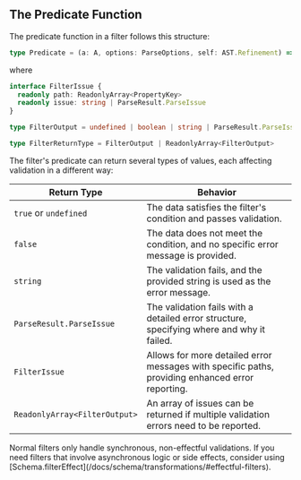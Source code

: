 ## The Predicate Function

The predicate function in a filter follows this structure:

```ts
type Predicate = (a: A, options: ParseOptions, self: AST.Refinement) => FilterReturnType
```

where

```ts
interface FilterIssue {
  readonly path: ReadonlyArray<PropertyKey>
  readonly issue: string | ParseResult.ParseIssue
}

type FilterOutput = undefined | boolean | string | ParseResult.ParseIssue | FilterIssue

type FilterReturnType = FilterOutput | ReadonlyArray<FilterOutput>
```

The filter's predicate can return several types of values, each affecting validation in a different way:

| Return Type                   | Behavior                                                                                         |
| ----------------------------- | ------------------------------------------------------------------------------------------------ |
| `true` or `undefined`         | The data satisfies the filter's condition and passes validation.                                 |
| `false`                       | The data does not meet the condition, and no specific error message is provided.                 |
| `string`                      | The validation fails, and the provided string is used as the error message.                      |
| `ParseResult.ParseIssue`      | The validation fails with a detailed error structure, specifying where and why it failed.        |
| `FilterIssue`                 | Allows for more detailed error messages with specific paths, providing enhanced error reporting. |
| `ReadonlyArray<FilterOutput>` | An array of issues can be returned if multiple validation errors need to be reported.            |

<Aside type="tip" title="Effectful Filters">
  Normal filters only handle synchronous, non-effectful validations. If
  you need filters that involve asynchronous logic or side effects,
  consider using
  [Schema.filterEffect](/docs/schema/transformations/#effectful-filters).
</Aside>
